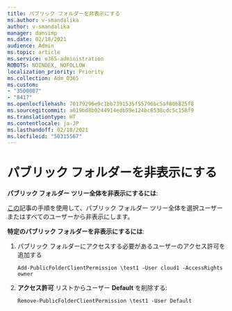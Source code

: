 ```yaml
---
title: パブリック フォルダーを非表示にする
ms.author: v-smandalika
author: v-smandalika
manager: dansimp
ms.date: 02/18/2021
audience: Admin
ms.topic: article
ms.service: o365-administration
ROBOTS: NOINDEX, NOFOLLOW
localization_priority: Priority
ms.collection: Adm_O365
ms.custom:
- "3500007"
- "8417"
ms.openlocfilehash: 70179296e9c1bb7391535f55796bc5af80b825f8
ms.sourcegitcommit: a019bd8b0244914edb59e124bc6538cdc5c158f9
ms.translationtype: HT
ms.contentlocale: ja-JP
ms.lasthandoff: 02/18/2021
ms.locfileid: "50315567"
---
```

# <a name="hide-public-folders"></a>パブリック フォルダーを非表示にする

**パブリック フォルダー ツリー全体を非表示にするには**:

[この](https://aka.ms/ControlPF)記事の手順を使用して、パブリック フォルダー ツリー全体を選択ユーザーまたはすべてのユーザーから非表示にします。

**特定のパブリック フォルダーを非表示にするには**:

1. パブリック フォルダーにアクセスする必要があるユーザーのアクセス許可を追加する

    `Add-PublicFolderClientPermission \test1 -User cloud1 -AccessRights owner`

2. **アクセス許可** リストからユーザー **Default** を削除する:

    `Remove-PublicFolderClientPermission \test1 -User Default`
